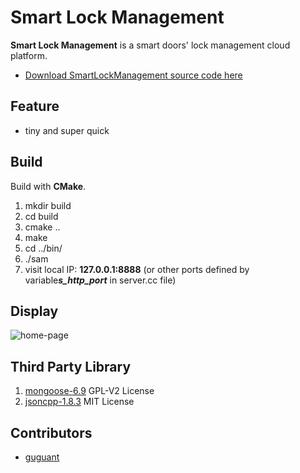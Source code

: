 # Smart Lock Management

**Smart Lock Management** is a smart doors' lock management cloud platform.

* [Download SmartLockManagement source code here](https://github.com/Guguant/smart-lock-management)

## Feature

* tiny and super quick

## Build

Build with **CMake**.

1. mkdir build
2. cd build
3. cmake ..
4. make
5. cd ../bin/
6. ./sam
7. visit local IP: **127.0.0.1:8888** (or other ports defined by variable***s_http_port*** in server.cc file)

## Display

![home-page](doc/home.png)

## Third Party Library

1. [mongoose-6.9](https://github.com/cesanta/mongoose/tree/6.9) GPL-V2 License
2. [jsoncpp-1.8.3](https://github.com/open-source-parsers/jsoncpp/tree/1.8.3) MIT License

## Contributors

* [guguant](https://github.com/Guguant)
